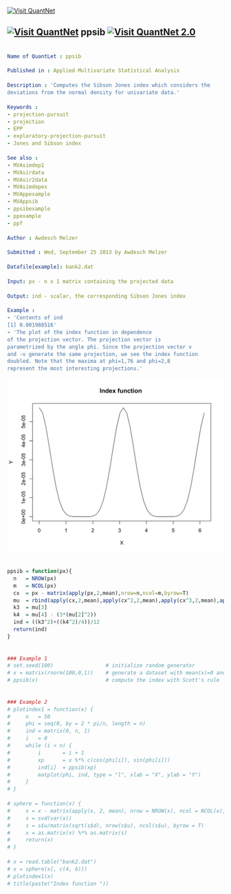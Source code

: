 
[<img src="https://github.com/QuantLet/Styleguide-and-Validation-procedure/blob/master/pictures/banner.png" alt="Visit QuantNet">](http://quantlet.de/index.php?p=info)

## [<img src="https://github.com/QuantLet/Styleguide-and-Validation-procedure/blob/master/pictures/qloqo.png" alt="Visit QuantNet">](http://quantlet.de/) **ppsib** [<img src="https://github.com/QuantLet/Styleguide-and-Validation-procedure/blob/master/pictures/QN2.png" width="60" alt="Visit QuantNet 2.0">](http://quantlet.de/d3/ia)

```yaml

Name of QuantLet : ppsib

Published in : Applied Multivariate Statistical Analysis

Description : 'Computes the Sibson Jones index which considers the
deviations from the normal density for univariate data.'

Keywords :
- projection-pursuit
- projection
- EPP
- exploratory-projection-pursuit
- Jones and Sibson index

See also :
- MVAsimdep1
- MVAsirdata
- MVAsir2data
- MVAsimdepex
- MVAppexample
- MVAppsib
- ppsibexample
- ppexample
- ppf

Author : Awdesch Melzer

Submitted : Wed, September 25 2013 by Awdesch Melzer

Datafile[example]: bank2.dat

Input: px - n x 1 matrix containing the projected data

Output: ind - scalar, the corresponding Sibson Jones index

Example :
- 'Contents of ind
[1] 0.001988516'
- 'The plot of the index function in dependence
of the projection vector. The projection vector is
parametrized by the angle phi. Since the projection vector v
and -v generate the same projection, we see the index function
doubled. Note that the maxima at phi=1,76 and phi=2,8
represent the most interesting projections.'
```

![Picture1](ppsib_ex2.png)


```r

ppsib = function(px){
  n   = NROW(px)
  m   = NCOL(px)
  cx  = px - matrix(apply(px,2,mean),nrow=n,ncol=m,byrow=T)
  mu  = rbind(apply(cx,2,mean),apply(cx^2,2,mean),apply(cx^3,2,mean),apply(cx^4,2,mean))
  k3  = mu[3]
  k4  = mu[4] - (3*(mu[2]^2))
  ind = ((k3^2)+((k4^2)/4))/12
  return(ind)
}


### Example 1 
# set.seed(100)                 # initialize random generator
# x = matrix(rnorm(100,0,1))    # generate a dataset with mean(x)=0 and var(x)=1            
# ppsib(x)                      # compute the index with Scott's rule


### Example 2
# plotindex1 = function(x) {
#     n   = 50
#     phi = seq(0, by = 2 * pi/n, length = n)
#     ind = matrix(0, n, 1)
#     i   = 0
#     while (i < n) {
#         i       = i + 1
#         xp      = x %*% c(cos(phi[i]), sin(phi[i]))
#         ind[i]  = ppsib(xp)
#         matplot(phi, ind, type = "l", xlab = "X", ylab = "Y")
#     }
# }

# sphere = function(x) {
#     x = x - matrix(apply(x, 2, mean), nrow = NROW(x), ncol = NCOL(x), byrow = T)
#     s = svd(var(x))
#     s = s$u/matrix(sqrt(s$d), nrow(s$u), ncol(s$u), byrow = T)
#     x = as.matrix(x) %*% as.matrix(s)
#     return(x)
# }

# x = read.table("bank2.dat")
# x = sphere(x[, c(4, 6)])
# plotindex1(x)
# title(paste("Index function ")) 

```
